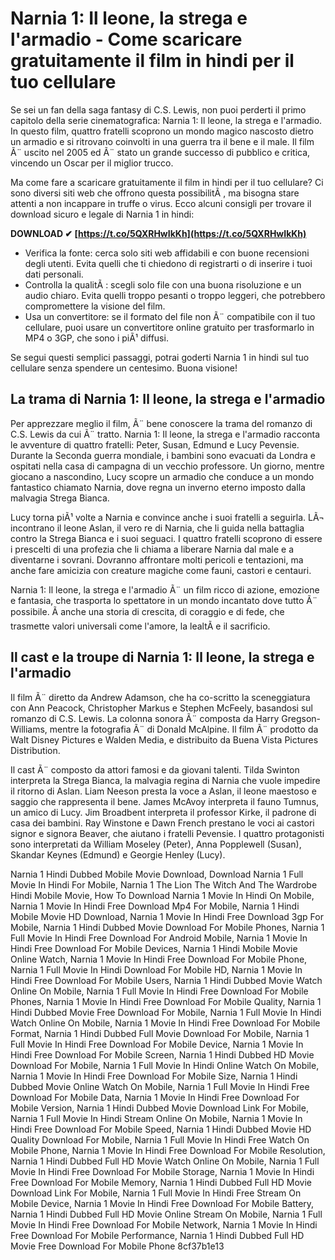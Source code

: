 
 
# Narnia 1: Il leone, la strega e l'armadio - Come scaricare gratuitamente il film in hindi per il tuo cellulare
  
Se sei un fan della saga fantasy di C.S. Lewis, non puoi perderti il primo capitolo della serie cinematografica: Narnia 1: Il leone, la strega e l'armadio. In questo film, quattro fratelli scoprono un mondo magico nascosto dietro un armadio e si ritrovano coinvolti in una guerra tra il bene e il male. Il film Ã¨ uscito nel 2005 ed Ã¨ stato un grande successo di pubblico e critica, vincendo un Oscar per il miglior trucco.
  
Ma come fare a scaricare gratuitamente il film in hindi per il tuo cellulare? Ci sono diversi siti web che offrono questa possibilitÃ , ma bisogna stare attenti a non incappare in truffe o virus. Ecco alcuni consigli per trovare il download sicuro e legale di Narnia 1 in hindi:
 
**DOWNLOAD ✔ [https://t.co/5QXRHwIkKh](https://t.co/5QXRHwIkKh)**


  
- Verifica la fonte: cerca solo siti web affidabili e con buone recensioni degli utenti. Evita quelli che ti chiedono di registrarti o di inserire i tuoi dati personali.
- Controlla la qualitÃ : scegli solo file con una buona risoluzione e un audio chiaro. Evita quelli troppo pesanti o troppo leggeri, che potrebbero compromettere la visione del film.
- Usa un convertitore: se il formato del file non Ã¨ compatibile con il tuo cellulare, puoi usare un convertitore online gratuito per trasformarlo in MP4 o 3GP, che sono i piÃ¹ diffusi.

Se segui questi semplici passaggi, potrai goderti Narnia 1 in hindi sul tuo cellulare senza spendere un centesimo. Buona visione!
  
## La trama di Narnia 1: Il leone, la strega e l'armadio
  
Per apprezzare meglio il film, Ã¨ bene conoscere la trama del romanzo di C.S. Lewis da cui Ã¨ tratto. Narnia 1: Il leone, la strega e l'armadio racconta le avventure di quattro fratelli: Peter, Susan, Edmund e Lucy Pevensie. Durante la Seconda guerra mondiale, i bambini sono evacuati da Londra e ospitati nella casa di campagna di un vecchio professore. Un giorno, mentre giocano a nascondino, Lucy scopre un armadio che conduce a un mondo fantastico chiamato Narnia, dove regna un inverno eterno imposto dalla malvagia Strega Bianca.
  
Lucy torna piÃ¹ volte a Narnia e convince anche i suoi fratelli a seguirla. LÃ¬ incontrano il leone Aslan, il vero re di Narnia, che li guida nella battaglia contro la Strega Bianca e i suoi seguaci. I quattro fratelli scoprono di essere i prescelti di una profezia che li chiama a liberare Narnia dal male e a diventarne i sovrani. Dovranno affrontare molti pericoli e tentazioni, ma anche fare amicizia con creature magiche come fauni, castori e centauri.
  
Narnia 1: Il leone, la strega e l'armadio Ã¨ un film ricco di azione, emozione e fantasia, che trasporta lo spettatore in un mondo incantato dove tutto Ã¨ possibile. Ã anche una storia di crescita, di coraggio e di fede, che trasmette valori universali come l'amore, la lealtÃ  e il sacrificio.
  
## Il cast e la troupe di Narnia 1: Il leone, la strega e l'armadio
  
Il film Ã¨ diretto da Andrew Adamson, che ha co-scritto la sceneggiatura con Ann Peacock, Christopher Markus e Stephen McFeely, basandosi sul romanzo di C.S. Lewis. La colonna sonora Ã¨ composta da Harry Gregson-Williams, mentre la fotografia Ã¨ di Donald McAlpine. Il film Ã¨ prodotto da Walt Disney Pictures e Walden Media, e distribuito da Buena Vista Pictures Distribution.
  
Il cast Ã¨ composto da attori famosi e da giovani talenti. Tilda Swinton interpreta la Strega Bianca, la malvagia regina di Narnia che vuole impedire il ritorno di Aslan. Liam Neeson presta la voce a Aslan, il leone maestoso e saggio che rappresenta il bene. James McAvoy interpreta il fauno Tumnus, un amico di Lucy. Jim Broadbent interpreta il professor Kirke, il padrone di casa dei bambini. Ray Winstone e Dawn French prestano le voci ai castori signor e signora Beaver, che aiutano i fratelli Pevensie. I quattro protagonisti sono interpretati da William Moseley (Peter), Anna Popplewell (Susan), Skandar Keynes (Edmund) e Georgie Henley (Lucy).
 
Narnia 1 Hindi Dubbed Mobile Movie Download,  Download Narnia 1 Full Movie In Hindi For Mobile,  Narnia 1 The Lion The Witch And The Wardrobe Hindi Mobile Movie,  How To Download Narnia 1 Movie In Hindi On Mobile,  Narnia 1 Movie In Hindi Free Download Mp4 For Mobile,  Narnia 1 Hindi Mobile Movie HD Download,  Narnia 1 Movie In Hindi Free Download 3gp For Mobile,  Narnia 1 Hindi Dubbed Movie Download For Mobile Phones,  Narnia 1 Full Movie In Hindi Free Download For Android Mobile,  Narnia 1 Movie In Hindi Free Download For Mobile Devices,  Narnia 1 Hindi Mobile Movie Online Watch,  Narnia 1 Movie In Hindi Free Download For Mobile Phone,  Narnia 1 Full Movie In Hindi Download For Mobile HD,  Narnia 1 Movie In Hindi Free Download For Mobile Users,  Narnia 1 Hindi Dubbed Movie Watch Online On Mobile,  Narnia 1 Full Movie In Hindi Free Download For Mobile Phones,  Narnia 1 Movie In Hindi Free Download For Mobile Quality,  Narnia 1 Hindi Dubbed Movie Free Download For Mobile,  Narnia 1 Full Movie In Hindi Watch Online On Mobile,  Narnia 1 Movie In Hindi Free Download For Mobile Format,  Narnia 1 Hindi Dubbed Full Movie Download For Mobile,  Narnia 1 Full Movie In Hindi Free Download For Mobile Device,  Narnia 1 Movie In Hindi Free Download For Mobile Screen,  Narnia 1 Hindi Dubbed HD Movie Download For Mobile,  Narnia 1 Full Movie In Hindi Online Watch On Mobile,  Narnia 1 Movie In Hindi Free Download For Mobile Size,  Narnia 1 Hindi Dubbed Movie Online Watch On Mobile,  Narnia 1 Full Movie In Hindi Free Download For Mobile Data,  Narnia 1 Movie In Hindi Free Download For Mobile Version,  Narnia 1 Hindi Dubbed Movie Download Link For Mobile,  Narnia 1 Full Movie In Hindi Stream Online On Mobile,  Narnia 1 Movie In Hindi Free Download For Mobile Speed,  Narnia 1 Hindi Dubbed Movie HD Quality Download For Mobile,  Narnia 1 Full Movie In Hindi Free Watch On Mobile Phone,  Narnia 1 Movie In Hindi Free Download For Mobile Resolution,  Narnia 1 Hindi Dubbed Full HD Movie Watch Online On Mobile,  Narnia 1 Full Movie In Hindi Free Download For Mobile Storage,  Narnia 1 Movie In Hindi Free Download For Mobile Memory,  Narnia 1 Hindi Dubbed Full HD Movie Download Link For Mobile,  Narnia 1 Full Movie In Hindi Free Stream On Mobile Device,  Narnia 1 Movie In Hindi Free Download For Mobile Battery,  Narnia 1 Hindi Dubbed Full HD Movie Online Stream On Mobile,  Narnia 1 Full Movie In Hindi Free Download For Mobile Network,  Narnia 1 Movie In Hindi Free Download For Mobile Performance,  Narnia 1 Hindi Dubbed Full HD Movie Free Download For Mobile Phone
 8cf37b1e13
 
